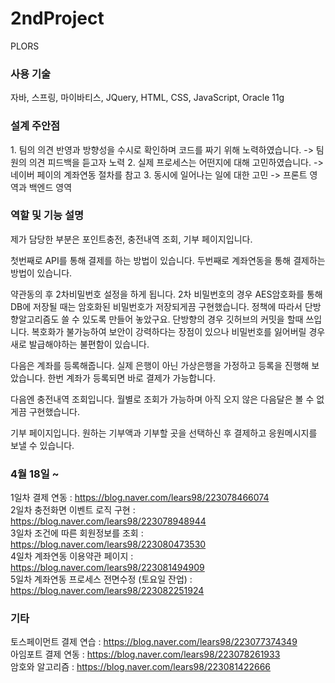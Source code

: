 # 2ndProject
PLORS

### 사용 기술
자바, 스프링, 마이바티스, JQuery, HTML, CSS, JavaScript, Oracle 11g

### 설계 주안점
<p>
1. 팀의 의견 반영과 방향성을 수시로 확인하며 코드를 짜기 위해 노력하였습니다.
  -> 팀원의 의견 피드백을 듣고자 노력
2. 실제 프로세스는 어떤지에 대해 고민하였습니다.
  -> 네이버 페이의 계좌연동 절차를 참고
3. 동시에 일어나는 일에 대한 고민
  -> 프론트 영역과 백엔드 영역
</p>

### 역할 및 기능 설명
<p>
제가 담당한 부분은 포인트충전, 충전내역 조회, 기부 페이지입니다.

첫번째로 API를 통해 결제를 하는 방법이 있습니다.
두번째로 계좌연동을 통해 결제하는 방법이 있습니다.

약관동의 후 2차비밀번호 설정을 하게 됩니다.
2차 비밀번호의 경우 AES암호화를 통해 DB에 저장될 때는 암호화된 비밀번호가 저장되게끔 구현했습니다.
정책에 따라서 단방향알고리즘도 쓸 수 있도록 만들어 놓았구요.
단방향의 경우 깃허브의 커밋을 할때 쓰입니다. 복호화가 불가능하여 
보안이 강력하다는 장점이 있으나 비밀번호를 잃어버릴 경우 새로 발급해야하는
불편함이 있습니다.

다음은 계좌를 등록해줍니다.
실제 은행이 아닌 가상은행을 가정하고 등록을 진행해 보았습니다.
한번 계좌가 등록되면 바로 결제가 가능합니다.

다음엔 충전내역 조회입니다.
월별로 조회가 가능하며 아직 오지 않은 다음달은 볼 수 없게끔 구현했습니다.

기부 페이지입니다.
원하는 기부액과 기부할 곳을 선택하신 후 결제하고 응원메시지를 보낼 수 있습니다.
  

</p>





### 4월 18일 ~ 
1일차 결제 연동 : https://blog.naver.com/lears98/223078466074<br>
2일차 충전화면 이벤트 로직 구현 : https://blog.naver.com/lears98/223078948944<br>
3일차 조건에 따른 회원정보를 조회 : https://blog.naver.com/lears98/223080473530<br>
4일차 계좌연동 이용약관 페이지 : https://blog.naver.com/lears98/223081494909<br>
5일차 계좌연동 프로세스 전면수정 (토요일 잔업)  : https://blog.naver.com/lears98/223082251924<br>

### 기타
토스페이먼트 결제 연습 : https://blog.naver.com/lears98/223077374349<br>
아임포트 결제 연동 : https://blog.naver.com/lears98/223078261933<br>
암호와 알고리즘 : https://blog.naver.com/lears98/223081422666

